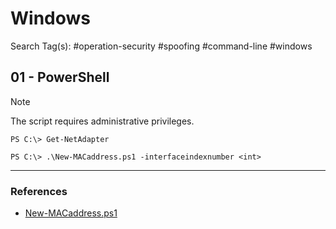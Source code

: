 # Windows

Search Tag(s): #operation-security #spoofing #command-line #windows

## 01 - PowerShell

> [!NOTE]
> The script requires administrative privileges.


```
PS C:\> Get-NetAdapter

PS C:\> .\New-MACaddress.ps1 -interfaceindexnumber <int>
```

---
### References

- [New-MACaddress.ps1](https://github.com/KurtDeGreeff/PlayPowershell/blob/master/New-MACaddress.ps1)